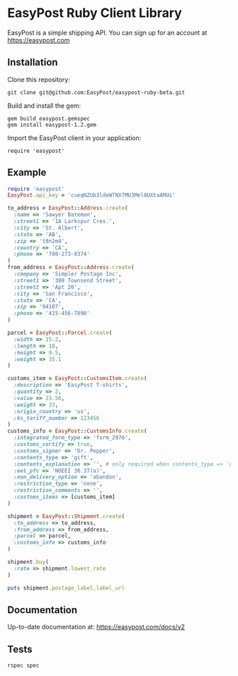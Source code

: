 # EasyPost Ruby Client Library

EasyPost is a simple shipping API. You can sign up for an account at https://easypost.com

Installation
---------------

Clone this repository:

```
git clone git@github.com:EasyPost/easypost-ruby-beta.git
```

Build and install the gem:

```
gem build easypost.gemspec
gem install easypost-1.2.gem
```

Import the EasyPost client in your application:

```
require 'easypost'
```

Example
------------------

```ruby
require 'easypost'
EasyPost.api_key = 'cueqNZUb3ldeWTNX7MU3Mel8UXtaAMUi'

to_address = EasyPost::Address.create(
  :name => 'Sawyer Bateman',
  :street1 => '1A Larkspur Cres.',
  :city => 'St. Albert',
  :state => 'AB',
  :zip => 't8n2m4',
  :country => 'CA',
  :phone => '780-273-8374'
)
from_address = EasyPost::Address.create(
  :company => 'Simpler Postage Inc',
  :street1 => '388 Townsend Street',
  :street2 => 'Apt 20',
  :city => 'San Francisco',
  :state => 'CA',
  :zip => '94107',
  :phone => '415-456-7890'
)

parcel = EasyPost::Parcel.create(
  :width => 15.2,
  :length => 18, 
  :height => 9.5,
  :weight => 35.1
)

customs_item = EasyPost::CustomsItem.create(
  :description => 'EasyPost T-shirts',
  :quantity => 2,
  :value => 23.56,
  :weight => 33,
  :origin_country => 'us',
  :hs_tariff_number => 123456
)
customs_info = EasyPost::CustomsInfo.create(
  :integrated_form_type => 'form_2976',
  :customs_certify => true,
  :customs_signer => 'Dr. Pepper',
  :contents_type => 'gift',
  :contents_explanation => '', # only required when contents_type => 'other'
  :eel_pfc => 'NOEEI 30.37(a)',
  :non_delivery_option => 'abandon',
  :restriction_type => 'none',
  :restriction_comments => '',
  :customs_items => [customs_item]
)

shipment = EasyPost::Shipment.create(
  :to_address => to_address,
  :from_address => from_address,
  :parcel => parcel,
  :customs_info => customs_info
)

shipment.buy(
  :rate => shipment.lowest_rate
)

puts shipment.postage_label.label_url

```

Documentation
--------------------

Up-to-date documentation at: https://easypost.com/docs/v2

Tests
--------------------

```
rspec spec
```

